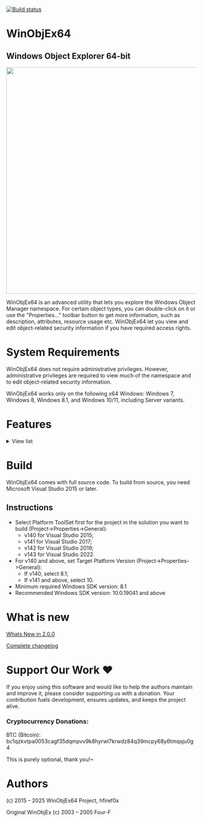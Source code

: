 [![Build status](https://ci.appveyor.com/api/projects/status/dxsbgm90sahgwbo0?svg=true)](https://ci.appveyor.com/project/hfiref0x/winobjex64)

# WinObjEx64
## Windows Object Explorer 64-bit

<img src="https://raw.githubusercontent.com/hfiref0x/WinObjEx64/master/Screenshots/MainWindow.png" width="600" />

WinObjEx64 is an advanced utility that lets you explore the Windows Object Manager namespace. For certain object types, you can double-click on it or use the "Properties..." toolbar button to get more information, such as description, attributes, resource usage etc. WinObjEx64 let you view and edit object-related security information if you have required access rights.

# System Requirements

WinObjEx64 does not require administrative privileges. However, administrative privileges are required to view much of the namespace and to edit object-related security information.

WinObjEx64 works only on the following x64 Windows: Windows 7, Windows 8, Windows 8.1, and Windows 10/11, including Server variants.


# Features

<details>
  <summary>View list</summary>

- **Explore all of Windows Object Manager namespace**  
	- Hierarchical objects tree  
	- Symbolic links resolving  
	- Version information for `Section`-type objects backed by an image file  
	- Additional information for `WindowStation`-type objects  
	- **View objects details**:  
		- Descriptions  
		- Flags  
		- Invalid attributes  
		- Memory pool type  
		- Object type-specific information  
		- Object-related structure memory dumps<sup>1</sup>:  
			- `ALPC_PORT`  
			- `CALLBACK_OBJECT`  
			- `DEVICE_OBJECT`  
			- `DRIVER_OBJECT`  
			- `DIRECTORY_OBJECT`  
			- `FLT_SERVER_PORT_OBJECT`  
			- `KEVENT`  
			- `KMUTANT`  
			- `KSEMAPHORE`  
			- `KTIMER`  
			- `KQUEUE` (IoCompletion)  
			- `OBJECT_SYMBOLIC_LINK`  
			- `OBJECT_TYPE`  
		- Opened handles  
		- Statistics  
		- Supported access rights  
		- Process Trust label  
		- And more...  

	- **Display in dump sub-structures**<sup>1</sup>:  
		- `ALPC_PORT_ATTRIBUTES`  
		- `DEVICE_MAP`  
		- `LDR_DATA_TABLE_ENTRY`  
		- `OBJECT_TYPE_INITIALIZER`  
		- `UNICODE_STRING`  
		- And many others  

	- Edit object-related security information<sup>2</sup>  
	- Detect driver object IRP modifications (via structure dump)<sup>1</sup>  
	- Detect kernel object hooking (via structure dump)<sup>1</sup>  
	- Search for objects by name and/or type  

- **System information viewer**  
	- Boot state and type  
	- Code Integrity options  
	- Mitigation flags  
	- Windows version and build  

- **Loaded drivers list viewer**  
	- Dump selected driver<sup>1</sup>  
	- Export driver list to CSV file  
	- Jump to driver file location  
	- Detect Kernel Shim Engine "shimmed" drivers<sup>1</sup>  
	- View driver file properties  

- **Mailslots/Named pipes viewer**  
	- List all registered mailslots/named pipes  
	- Edit named pipes security information<sup>4</sup>  
	- Object statistics  

- **Hierarchical process tree viewer**<sup>2</sup>  
	- Show process ID, user name, `EPROCESS` addresses  
	- Highlight processes by type (similar to Process Explorer)  
	- Show thread list for selected process  
	- Show `ETHREAD` addresses  
	- **Common properties for Process/Thread objects**:  
		- Basic properties (as other object types)  
		- Start time  
		- Process type  
		- Image file name  
		- Command line  
		- Current directory  
		- Applied mitigations  
		- Protection  
		- "Critical Process" flag state  
		- Security edit  
	- Jump to process file location  
	- **Process/Thread token information**:  
		- User name  
		- User SID  
		- AppContainer SID  
		- Session  
		- UIAccess  
		- Elevation state  
		- Integrity level  
		- Privileges and groups  
	- **Additional token properties**:  
		- Basic properties (as other object types)  
		- Security attributes list  
		- Security edit  

- **Software Licensing Cache viewer**  
	- List registered licenses  
	- Display license data  
	- Dump `SL_DATA_BINARY` license data to file  

- **User Shared Data viewer**  
	- Structured dump of key `KUSER_SHARED_DATA` sections  

- **System callbacks viewer**<sup>1</sup>  
	- Display callback addresses, modules, and details for:  
		- `PsSetCreateProcessNotifyRoutine`  
		- `PsSetCreateProcessNotifyRoutineEx`  
		- `PsSetCreateProcessNotifyRoutineEx2`  
		- `PsSetCreateThreadNotifyRoutine`  
		- `PsSetCreateThreadNotifyRoutineEx`  
		- `PsSetLoadImageNotifyRoutine`  
		- `PsSetLoadImageNotifyRoutineEx`  
		- `KeRegisterBugCheckCallback`  
		- `KeRegisterBugCheckReasonCallback`  
		- `CmRegisterCallback`  
		- `CmRegisterCallbackEx`  
		- `IoRegisterShutdownNotification`  
		- `IoRegisterLastChanceShutdownNotification`  
		- `PoRegisterPowerSettingCallback`  
		- `SeRegisterLogonSessionTerminatedRoutine`  
		- `SeRegisterLogonSessionTerminatedRoutineEx`  
		- `IoRegisterFsRegistrationChange`  
		- `IopFsListsCallbacks`  
		- `IoRegisterPlugPlayNotification`  
		- `ObRegisterCallbacks`  
		- `DbgSetDebugPrintCallback`  
		- `DbgkLkmdRegisterCallback`  
		- `PsRegisterAltSystemCallHandler`  
		- CodeIntegrity `SeCiCallbacks`  
		- `ExRegisterExtension`  
		- `PoRegisterCoalescingCallback`  
		- `PsRegisterPicoProvider`  
		- `KeRegisterNmiCallback`  
		- `PsRegisterSiloMonitor`  
		- `EmProviderRegister`  

- **Windows Object Manager private namespace viewer**<sup>1</sup>  
	- Namespace entry information  
	- Boundary descriptor details  
	- Common object properties  

- **KiServiceTable viewer**<sup>1</sup>  
	- Dump `Ntoskrnl`-managed `KiServiceTable` (SSDT)  
	- Jump to service entry module  
	- Export to CSV file  

- **W32pServiceTable viewer**<sup>1</sup>  
	- Dump `Win32k`-managed `W32pServiceTable` (Shadow SSDT)  
	- Win32k import forwarding support  
	- Win32k ApiSets resolving  
	- Jump to service entry module  
	- Export to CSV file  

- **CmControlVector viewer**  
	- Dump `Ntoskrnl` `CmControlVector` array  
	- Export kernel memory data to file<sup>1</sup>  
	- Export to CSV file  

- **Clipboard integration**: Copy object addresses/names to clipboard  

- **Wine/Wine-Staging support**<sup>3</sup>  

- **Plugins subsystem**  
	- **Included plugins**:  
		- **ApiSetView**: Windows ApiSetSchema viewer (supports loading schema from file)  
		- **Example plugin**: Developer template  
		- **Sonar**: NDIS protocols viewer (dumps protocol details)  
		- **ImageScope**: Enhanced `Section`-type object details (via context menu)  

- **Documentation**  
	- Windows Callbacks  
	- Plugins subsystem  

1. Requires driver support (see "Driver Support" section).  
2. Administrator privileges may be required.  
3. Windows internals features unavailable on Wine/Wine-Staging.  
4. Administrator privileges required for some named pipes.  

### Driver support

WinObjEx64 supports two types of driver helpers:  

1. **Helper for read-only access to kernel memory**:  
   - Default version uses the **Kernel Local Debugging Driver (KLDBGDRV)** from WinDbg.  
   - Requires:  
     - Windows booted in debug mode (`bcdedit -debug on`)  
     - WinObjEx64 running with administrator privileges  
   - **Custom helper driver versions** do **not** require Windows debug mode.  
   - Multiple third-party drivers can be used as helpers, though only the **WinDbg-type** driver is included by default.  

2. **Helper to access object handles**:  
   - WinObjEx64 (any variant) **supports** Process Explorer driver v1.5.2 for opening processes/threads.  
   - Enable by running **both** Process Explorer and WinObjEx64 with administrator privileges.  

**Note**: All driver helpers require WinObjEx64 to run with administrative privileges.  

</details>

# Build 

WinObjEx64 comes with full source code. To build from source, you need Microsoft Visual Studio 2015 or later.

## Instructions

* Select Platform ToolSet first for the project in the solution you want to build (Project->Properties->General): 
  * v140 for Visual Studio 2015; 
  * v141 for Visual Studio 2017;
  * v142 for Visual Studio 2019;
  * v143 for Visual Studio 2022.
* For v140 and above, set Target Platform Version (Project->Properties->General):
  * If v140, select 8.1;
  * If v141 and above, select 10.
* Minimum required Windows SDK version: 8.1
* Recommended Windows SDK version: 10.0.19041 and above
 
 
# What is new

[Whats New in 2.0.0](https://github.com/hfiref0x/WinObjEx64/blob/master/Compiled/WHATSNEW_200.md)

[Complete changelog](https://github.com/hfiref0x/WinObjEx64/blob/master/Source/CHANGELOG.txt)


# Support Our Work ❤️
If you enjoy using this software and would like to help the authors maintain and improve it, please consider supporting us with a donation. Your contribution fuels development, ensures updates, and keeps the project alive.

### Cryptocurrency Donations:

BTC (Bitcoin): bc1qzkvtpa0053cagf35dqmpvv9k8hyrwl7krwdz84q39mcpy68y6tmqsju0g4

This is purely optional, thank you!~

# Authors


(c) 2015 – 2025 WinObjEx64 Project, hfiref0x

Original WinObjEx (c) 2003 – 2005 Four-F
